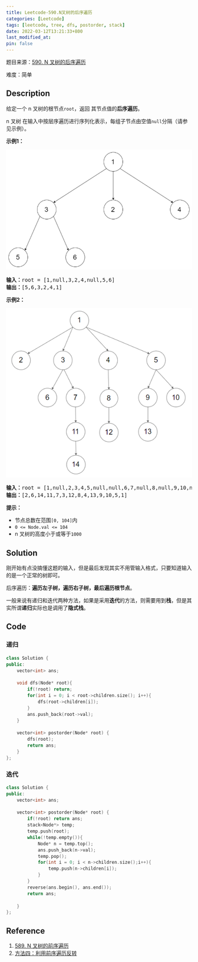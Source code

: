 ```yaml
---
title: Leetcode-590.N叉树的后序遍历
categories: [Leetcode]
tags: [leetcode, tree, dfs, postorder, stack]
date: 2022-03-12T13:21:33+800
last_modified_at: 
pin: false
---
```


题目来源：[590. N 叉树的后序遍历](https://leetcode-cn.com/problems/n-ary-tree-postorder-traversal/)

难度：简单

## Description

给定一个 n 叉树的根节点`root`，返回 其节点值的**后序遍历**。

n 叉树 在输入中按层序遍历进行序列化表示，每组子节点由空值`null`分隔（请参见示例）。

**示例1：**

![](/images/posts/6-1.png)

<pre>
<strong>输入：</strong>root = [1,null,3,2,4,null,5,6]
<strong>输出：</strong>[5,6,3,2,4,1]
</pre>

**示例2：**

![](/images/posts/6-2.png)

<pre>
<strong>输入：</strong>root = [1,null,2,3,4,5,null,null,6,7,null,8,null,9,10,null,null,11,null,12,null,13,null,null,14]
<strong>输出：</strong>[2,6,14,11,7,3,12,8,4,13,9,10,5,1]
</pre>

**提示：**

- 节点总数在范围`[0, 104]`内
- `0 <= Node.val <= 104`
- n 叉树的高度小于或等于`1000`

## Solution

刚开始有点没搞懂这题的输入，但是最后发现其实不用管输入格式，只要知道输入的是一个正常的树即可。

后序遍历：**遍历左子树，遍历右子树，最后遍历根节点**。

一般来说有递归和迭代两种方法，如果是采用**迭代**的方法，则需要用到**栈**，但是其实所谓**递归**实际也是调用了**隐式栈**。


## Code

### 递归

```c++
class Solution {
public:
    vector<int> ans;

    void dfs(Node* root){
        if(!root) return;
        for(int i = 0; i < root->children.size(); i++){
            dfs(root->children[i]);
        }
        ans.push_back(root->val);
    }

    vector<int> postorder(Node* root) {
        dfs(root);
        return ans;
    }
};
```

### 迭代

```c++
class Solution {
public:
    vector<int> ans;

    vector<int> postorder(Node* root) {
        if(!root) return ans;
        stack<Node*> temp;
        temp.push(root);
        while(!temp.empty()){
            Node* n = temp.top();
            ans.push_back(n->val);
            temp.pop();
            for(int i = 0; i < n->children.size();i++){
                temp.push(n->children[i]);
            }
        }
        reverse(ans.begin(), ans.end());
        return ans;
        
    }
};
```

## Reference

1. [589. N 叉树的前序遍历](https://doocs.github.io/leetcode/#/solution/0500-0599/0589.N-ary%20Tree%20Preorder%20Traversal/README)
2. [方法四：利用前序遍历反转](https://leetcode-cn.com/problems/n-ary-tree-postorder-traversal/solution/n-cha-shu-de-hou-xu-bian-li-by-leetcode-txesi/)